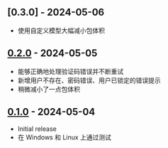 ## [0.3.0] - 2024-05-06

- 使用自定义模型大幅减小包体积

## [0.2.0] - 2024-05-05

- 能够正确地处理验证码错误并不断重试
- 新增用户不存在、密码错误、用户已锁定的错误提示
- 稍微减小了一点包体积

## [0.1.0] - 2024-05-04

- Initial release
- 在 Windows 和 Linux 上通过测试

[0.2.0]: https://github.com/ShanghaitechGeekPie/net-loginer/releases/tag/v0.2.0
[0.1.0]: https://github.com/ShanghaitechGeekPie/net-loginer/releases/tag/v0.1.0
